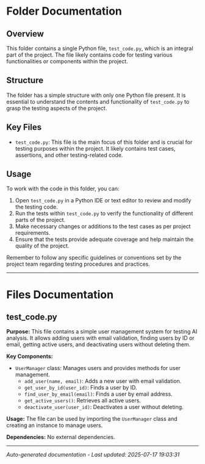 # Folder Documentation

## Overview
This folder contains a single Python file, `test_code.py`, which is an integral part of the project. The file likely contains code for testing various functionalities or components within the project.

## Structure
The folder has a simple structure with only one Python file present. It is essential to understand the contents and functionality of `test_code.py` to grasp the testing aspects of the project.

## Key Files
- `test_code.py`: This file is the main focus of this folder and is crucial for testing purposes within the project. It likely contains test cases, assertions, and other testing-related code.

## Usage
To work with the code in this folder, you can:
1. Open `test_code.py` in a Python IDE or text editor to review and modify the testing code.
2. Run the tests within `test_code.py` to verify the functionality of different parts of the project.
3. Make necessary changes or additions to the test cases as per project requirements.
4. Ensure that the tests provide adequate coverage and help maintain the quality of the project.

Remember to follow any specific guidelines or conventions set by the project team regarding testing procedures and practices.

---

# Files Documentation

## test_code.py

**Purpose:** This file contains a simple user management system for testing AI analysis. It allows adding users with email validation, finding users by ID or email, getting active users, and deactivating users without deleting them.

**Key Components:**
- `UserManager` class: Manages users and provides methods for user management.
  - `add_user(name, email)`: Adds a new user with email validation.
  - `get_user_by_id(user_id)`: Finds a user by ID.
  - `find_user_by_email(email)`: Finds a user by email address.
  - `get_active_users()`: Retrieves all active users.
  - `deactivate_user(user_id)`: Deactivates a user without deleting.

**Usage:** The file can be used by importing the `UserManager` class and creating an instance to manage users.

**Dependencies:** No external dependencies.

---
*Auto-generated documentation - Last updated: 2025-07-17 19:03:31*
